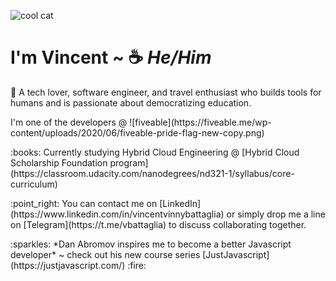 ![cool cat](https://pixabay.com/get/5fe8d1434355b10ff3d89960c62d3e7a1038d8ec5456_640.jpg)
#  I'm Vincent ~  :coffee: *He/Him*
      
<p> 🥳 A tech lover, software engineer, and travel enthusiast who builds tools for humans and is passionate about democratizing education.

<p> I'm one of the developers @
![fiveable](https://fiveable.me/wp-content/uploads/2020/06/fiveable-pride-flag-new-copy.png)

<p> :books: Currently studying Hybrid Cloud Engineering @ [Hybrid Cloud Scholarship Foundation program](https://classroom.udacity.com/nanodegrees/nd321-1/syllabus/core-curriculum)

<p> :point_right:  You can contact me on [LinkedIn](https://www.linkedin.com/in/vincentvinnybattaglia) or simply drop me a line on [Telegram](https://t.me/vbattaglia) to discuss collaborating together.

<p> :sparkles: *Dan Abromov inspires me to become a better Javascript developer* ~ check out his new course series [JustJavascript](https://justjavascript.com/)  :fire:
    


